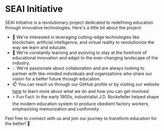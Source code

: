 # SEAI Initiative

SEAI Initiative is a revolutionary project dedicated to redefining education through innovative technologies. Here's a little bit about the project:

- 👀 We're interested in leveraging cutting-edge technologies like blockchain, artificial intelligence, and virtual reality to revolutionize the way we learn and educate.
- 🌱 We're constantly learning and evolving to stay at the forefront of educational innovation and adapt to the ever-changing landscape of the industry.
- 💡 We're passionate about collaboration and are always looking to partner with like-minded individuals and organizations who share our vision for a better future through education.
- 📫 You can reach us through our GitHub profile or by visiting our website [here](https://seaiinitiative.github.io/SEAI-Initiative/) to learn more about what we do and how you can get involved.
- ⚡ Fun Fact: In the early 1900s, industrialist J.D. Rockefeller helped shape the modern education system to produce obedient factory workers, emphasizing memorization and conformity.

Feel free to connect with us and join our journey to transform education for the better! 🌟
